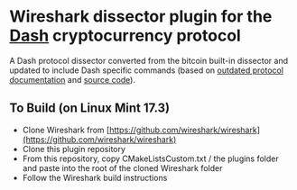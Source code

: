 # Wireshark dissector plugin for the [Dash](https://www.dash.org/) cryptocurrency protocol
A Dash protocol dissector converted from the bitcoin built-in dissector and updated to include Dash specific commands (based on [outdated protocol documentation](https://github.com/dashpay/dash/blob/master/dash-docs/protocol-documentation.md) and [source code](https://github.com/dashpay/dash/blob/master/src/protocol.cpp)).

## To Build (on Linux Mint 17.3)
 - Clone Wireshark from [https://github.com/wireshark/wireshark](https://github.com/wireshark/wireshark) 
 - Clone this plugin repository
 - From this repository, copy CMakeListsCustom.txt / the plugins folder and paste into the root of the cloned Wireshark folder
 - Follow the Wireshark build instructions

